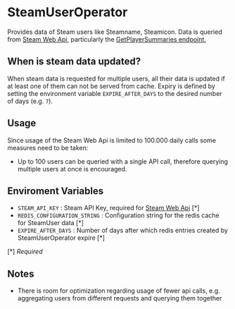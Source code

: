 # SteamUserOperator
Provides data of Steam users like Steamname, Steamicon. Data is queried from [Steam Web Api](https://developer.valvesoftware.com/wiki/Steam_Web_API), particularly the [GetPlayerSummaries endpoint.](https://developer.valvesoftware.com/wiki/Steam_Web_API#GetPlayerSummaries_.28v0002.29)

## When is steam data updated?
When steam data is requested for multiple users, all their data is updated if at least one of them can not be served from cache.
Expiry is defined by setting the environment variable `EXPIRE_AFTER_DAYS` to the desired number of days (e.g. `7`).

## Usage
Since usage of the Steam Web Api is limited to 100.000 daily calls some measures need to be taken:
- Up to 100 users can be queried with a single API call, therefore querying multiple users at once is encouraged.

## Enviroment Variables
- `STEAM_API_KEY` : Steam API Key, required for [Steam Web Api](https://developer.valvesoftware.com/wiki/Steam_Web_API) [\*]
- `REDIS_CONFIGURATION_STRING` : Configuration string for the redis cache for SteamUser data [\*]
- `EXPIRE_AFTER_DAYS` : Number of days after which redis entries created by SteamUserOperator expire [\*]

[\*] *Required*

## Notes
- There is room for optimization regarding usage of fewer api calls, e.g. aggregating users from different requests and querying them together
